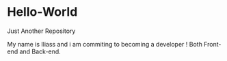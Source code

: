 # Hello-World
Just Another Repository

My name is Iliass and i am commiting to becoming a developer !
Both Front-end and Back-end.
